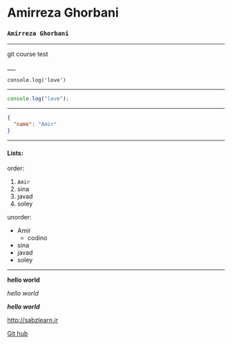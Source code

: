 # Amirreza Ghorbani

### `Amirreza Ghorbani`

---

<p>git course test</p>
___

```
console.log('love')
```

---

```javascript
console.log("love");
```

---

```json
{
  "name": "Amir"
}
```

---

#### Lists:

order:

1. `Amir`
2. sina
3. javad
4. soley

unorder:

- Amir
   - codino
- sina
- javad
- soley

___

**hello world**


*hello world*


***hello world***


<http://sabzlearn.ir>

[Git hub](http://sabzlearn.ir)
